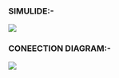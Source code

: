 ### SIMULIDE:-
![](https://www.electromaker.io/uploads/images/projects/995/story/medium/_story_image_1570430167098473.jpg)
### CONEECTION DIAGRAM:-
![](https://www.engineersgarage.com/sites/default/files/newinline/Bluetooth_based_home_automation_circuit_arrangement.JPG)
